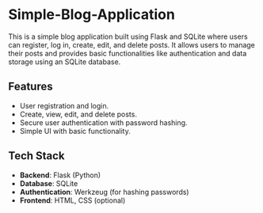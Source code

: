 # Simple-Blog-Application

This is a simple blog application built using Flask and SQLite where users can register, log in, create, edit, and delete posts. It allows users to manage their posts and provides basic functionalities like authentication and data storage using an SQLite database.
## Features
- User registration and login.
- Create, view, edit, and delete posts.
- Secure user authentication with password hashing.
- Simple UI with basic functionality.

## Tech Stack
- **Backend**: Flask (Python)
- **Database**: SQLite
- **Authentication**: Werkzeug (for hashing passwords)
- **Frontend**: HTML, CSS (optional)
  
